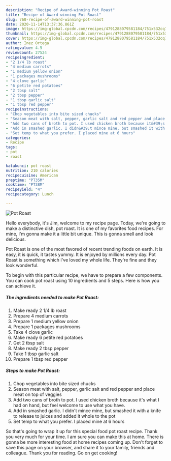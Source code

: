 ```yaml
---
description: "Recipe of Award-winning Pot Roast"
title: "Recipe of Award-winning Pot Roast"
slug: 760-recipe-of-award-winning-pot-roast
date: 2020-11-14T13:37:36.861Z
image: https://img-global.cpcdn.com/recipes/4791288079581184/751x532cq70/pot-roast-recipe-main-photo.jpg
thumbnail: https://img-global.cpcdn.com/recipes/4791288079581184/751x532cq70/pot-roast-recipe-main-photo.jpg
cover: https://img-global.cpcdn.com/recipes/4791288079581184/751x532cq70/pot-roast-recipe-main-photo.jpg
author: Inez Ortega
ratingvalue: 4.5
reviewcount: 27524
recipeingredient:
- "2 1/4 lb roast"
- "4 medium carrots"
- "1 medium yellow onion"
- "1 packages mushrooms"
- "4 clove garlic"
- "6 petite red potatoes"
- "2 tbsp salt"
- "2 tbsp pepper"
- "1 tbsp garlic salt"
- "1 tbsp red pepper"
recipeinstructions:
- "Chop vegetables into bite sized chucks"
- "Season meat with salt, pepper, garlic salt and red pepper and place meat on top of veggies"
- "Add two cans of broth to pot. I used chicken broth because it&#39;s what I had on hand, but feel welcome to use what you have."
- "Add in smashed garlic. I didn&#39;t mince mine, but smashed it with a knife to release to juices and added it whole to the pot"
- "Set temp to what you prefer. I placed mine at 6 hours"
categories:
- Recipe
tags:
- pot
- roast

katakunci: pot roast 
nutrition: 210 calories
recipecuisine: American
preptime: "PT35M"
cooktime: "PT38M"
recipeyield: "4"
recipecategory: Lunch

---
```



![Pot Roast](https://img-global.cpcdn.com/recipes/4791288079581184/751x532cq70/pot-roast-recipe-main-photo.jpg)

Hello everybody, it's Jim, welcome to my recipe page. Today, we're going to make a distinctive dish, pot roast. It is one of my favorites food recipes. For mine, I'm gonna make it a little bit unique. This is gonna smell and look delicious.



Pot Roast is one of the most favored of recent trending foods on earth. It is easy, it is quick, it tastes yummy. It is enjoyed by millions every day. Pot Roast is something which I've loved my whole life. They're fine and they look wonderful.


To begin with this particular recipe, we have to prepare a few components. You can cook pot roast using 10 ingredients and 5 steps. Here is how you can achieve it.

<!--inarticleads1-->

##### The ingredients needed to make Pot Roast:

1. Make ready 2 1/4 lb roast
1. Prepare 4 medium carrots
1. Prepare 1 medium yellow onion
1. Prepare 1 packages mushrooms
1. Take 4 clove garlic
1. Make ready 6 petite red potatoes
1. Get 2 tbsp salt
1. Make ready 2 tbsp pepper
1. Take 1 tbsp garlic salt
1. Prepare 1 tbsp red pepper




<!--inarticleads2-->

##### Steps to make Pot Roast:

1. Chop vegetables into bite sized chucks
1. Season meat with salt, pepper, garlic salt and red pepper and place meat on top of veggies
1. Add two cans of broth to pot. I used chicken broth because it&#39;s what I had on hand, but feel welcome to use what you have.
1. Add in smashed garlic. I didn&#39;t mince mine, but smashed it with a knife to release to juices and added it whole to the pot
1. Set temp to what you prefer. I placed mine at 6 hours




So that's going to wrap it up for this special food pot roast recipe. Thank you very much for your time. I am sure you can make this at home. There is gonna be more interesting food at home recipes coming up. Don't forget to save this page on your browser, and share it to your family, friends and colleague. Thank you for reading. Go on get cooking!
